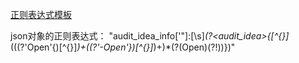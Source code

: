 [正则表达式模板](http://regexlib.com)

json对象的正则表达式：
    "audit_idea_info['\"]:[\\s]*(?<audit_idea>{[^{}]*(((?'Open'{)[^{}]*)+((?'-Open'})[^{}]*)+)*(?(Open)(?!))})"
